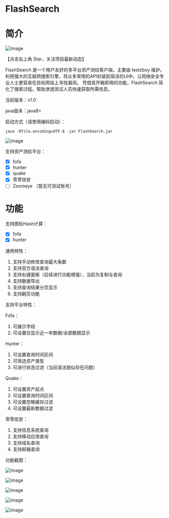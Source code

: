 # FlashSearch

# 简介

![image](https://github.com/user-attachments/assets/5e816d9f-96f8-44bb-9cee-2f1c6b44e8a6)

【点击右上角 Star，关注项目最新动态】

FlashSearch 是一个用户友好的多平台资产测绘客户端，主要由 testzboy 维护。 利用强大的互联网搜索引擎，将众多常用的API封装到简洁的UI中，让网络安全专业人士更容易在目标网站上寻找漏洞。 凭借其开箱即用的功能，FlashSearch 简化了搜索过程，帮助渗透测试人员快速获取所需信息。

当前版本：v1.0

java版本：java8+

启动方式（请使用编码启动）：
```
java -Dfile.encoding=UTF-8 -jar FlashSearch.jar
```

![image](https://github.com/user-attachments/assets/f92700cf-6790-411c-b046-138fb0094d35)

支持资产测绘平台：

- [x] fofa
- [x] hunter
- [x] quake
- [x] 零零信安
- [ ] Zoomeye （暂无可测试账号）

# 功能

支持图标Hash计算：

- [x] fofa
- [x] hunter

通用特性：

1. 支持手动修改查询最大条数
2. 支持官方语法查询
3. 支持右键面板（后续进行功能增强），当前为复制与查询
4. 支持数据导出
5. 支持查询结果分页显示
6. 支持翻页功能

支持平台特性：

Fofa：
1. 可展示字段
2. 可设置仅显示近一年数据/全部数据显示

Hunter：
1. 可设置查询时间区间
2. 可筛选资产类型
3. 可进行状态过滤（当前语法貌似存在问题）

Quake：
1. 可设置资产起点
2. 可设置查询时间区间
3. 可设置忽略缓存过滤
4. 可设置最新数据过滤

零零信安：
1. 支持信息系统查询
2. 支持移动应用查询
3. 支持域名查询
4. 支持邮箱查询

功能截图：

![image](https://github.com/user-attachments/assets/a05bac30-919c-4ed8-a2e5-12004d28f18d)

![image](https://github.com/user-attachments/assets/d623662f-7a4a-4f71-b964-b5ad38c00a86)

![image](https://github.com/user-attachments/assets/5c454cff-d4d3-4840-81e6-aa6861b68014)

![image](https://github.com/user-attachments/assets/ba00f6a2-e2e3-4531-93b3-6ee61cefec15)

![image](https://github.com/user-attachments/assets/ee11faa7-25c6-453c-96e1-8fc627abab16)



